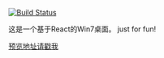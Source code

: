 [![Build Status](https://travis-ci.org/xiaoyao96/react-win7.svg?branch=master)](https://travis-ci.org/xiaoyao96/react-win7)  

这是一个基于React的Win7桌面。
just for fun!

[预览地址请戳我](http://yx675258207.gitee.io/react-win7-build)
